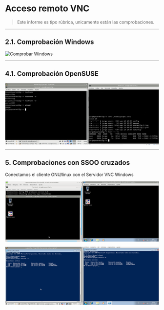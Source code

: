 
# Acceso remoto VNC

> Este informe es tipo rúbrica, unicamente están las comprobaciones.

---

## 2.1. Comprobación Windows

![Comprobar Windows](./images/netstat-s.png)

---

## 4.1. Comprobación OpenSUSE

![Comprobar OpenSUSE](./images/vnc-opensuse.png)

---

## 5. Comprobaciones con SSOO cruzados

Conectamos el cliente GNU/linux con el Servidor VNC Windows

![De OpenSUSE a Windows](./images/opensuse-windows.png)

![Comando netstat](./images/netstat-opnsuse.png)

